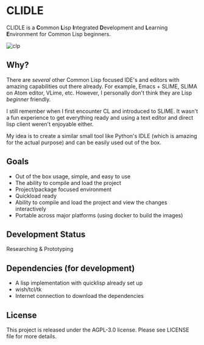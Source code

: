 # CLIDLE
CLIDLE is a **C**ommon **L**isp **I**ntegrated **D**evelopment and **L**earning **E**nvironment
for Common Lisp beginners.

![clp](https://user-images.githubusercontent.com/24475030/74314672-cd2bbd00-4db0-11ea-86cb-9f5f79fdc16d.png)

## Why?
There are *several* other Common Lisp focused IDE's and editors with amazing capabilities out there
already. For example, Emacs + SLIME, SLIMA on Atom editor, VLime, etc. However, I personally don't
think they are Lisp *beginner* friendly.

I still remember when I first encounter CL and introduced to SLIME. It wasn't
a fun experience to get everything ready and using a text editor and direct lisp client weren't
enjoyable either.

My idea is to create a similar small tool like Python's IDLE (which is amazing for the actual purpose)
and can be easily used out of the box.

## Goals
- Out of the box usage, simple, and easy to use
- The ability to compile and load the project
- Project/package focused environment
- Quickload ready
- Ability to compile and load the project and view
the changes interactively
- Portable across major platforms (using docker
to build the images)

## Development Status
Researching & Prototyping

## Dependencies (for development)
* A lisp implementation with quicklisp already set up
* wish/tcl/tk
* Internet connection to download the dependencies

## License
This project is released under the AGPL-3.0 license.
Please see LICENSE file for more details.
